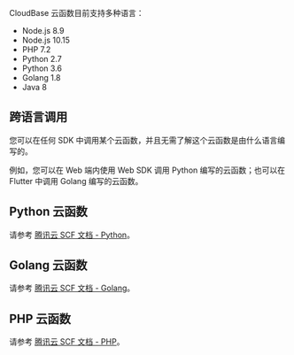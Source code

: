 CloudBase 云函数目前支持多种语言：

- Node.js 8.9
- Node.js 10.15
- PHP 7.2
- Python 2.7
- Python 3.6
- Golang 1.8
- Java 8

## 跨语言调用

您可以在任何 SDK 中调用某个云函数，并且无需了解这个云函数是由什么语言编写的。

例如，您可以在 Web 端内使用 Web SDK 调用 Python 编写的云函数；也可以在 Flutter 中调用 Golang 编写的云函数。

## Python 云函数

请参考 [腾讯云 SCF 文档 - Python](https://cloud.tencent.com/document/product/583/11061)。

## Golang 云函数

请参考 [腾讯云 SCF 文档 - Golang](https://cloud.tencent.com/document/product/583/18032)。

## PHP 云函数

请参考 [腾讯云 SCF 文档 - PHP](https://cloud.tencent.com/document/product/583/17531)。
